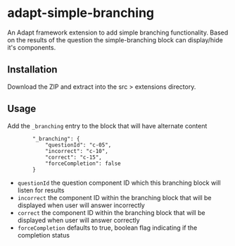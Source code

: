 # adapt-simple-branching
An Adapt framework extension to add simple branching functionality. Based on the results of the question the simple-branching block can display/hide it's components.

## Installation

Download the ZIP and extract into the src > extensions directory.

## Usage

Add the `_branching` entry to the block that will have alternate content

```
        "_branching": {
            "questionId": "c-05",
            "incorrect": "c-10",
            "correct": "c-15",
            "forceCompletion": false
        }
```

* `questionId` the question component ID which this branching block will listen for results
* `incorrect` the component ID within the branching block that will be displayed when user will answer incorrectly
* `correct` the component ID within the branching block that will be displayed when user will answer correctly
* `forceCompletion` defaults to true, boolean flag indicating if the completion status
